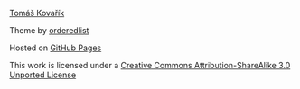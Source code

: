 <a href="https://myrsple.github.io/web/">Tomáš Kovařík</a>

Theme by [orderedlist](https://orderedlist.com/minimal/)

Hosted on [GitHub Pages](http://pages.github.com/)

This work is licensed under a [Creative Commons Attribution-ShareAlike 3.0 Unported License](http://creativecommons.org/licenses/by-sa/3.0/)



